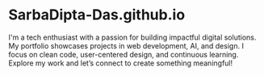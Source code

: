 # SarbaDipta-Das.github.io
I'm a tech enthusiast with a passion for building impactful digital solutions. My portfolio showcases projects in web development, AI, and design. I focus on clean code, user-centered design, and continuous learning. Explore my work and let’s connect to create something meaningful!
